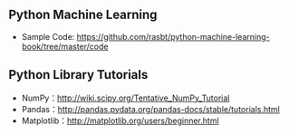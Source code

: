 ## Python Machine Learning

* Sample Code: https://github.com/rasbt/python-machine-learning-book/tree/master/code

## Python Library Tutorials

* NumPy：http://wiki.scipy.org/Tentative_NumPy_Tutorial
* Pandas：http://pandas.pydata.org/pandas-docs/stable/tutorials.html
* Matplotlib：http://matplotlib.org/users/beginner.html
